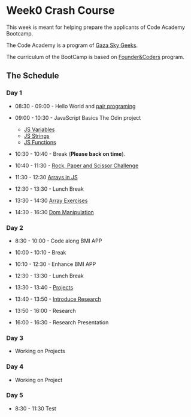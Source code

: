 # Week0 Crash Course

This week is meant for helping prepare the applicants of Code Academy Bootcamp.

The Code Academy is a program of [Gaza Sky Geeks](www.gazaskygeeks.com).

The curriculum of the BootCamp is based on
[Founder&Coders](wwww.foundersandcoders.com) program.

## The Schedule

### Day 1

* 08:30 - 09:00 - Hello World and
  [pair programing](https://github.com/foundersandcoders/master-reference/blob/master/coursebook/week-1/pair-programming.md)

* 09:00 - 10:30 - JavaScript Basics The Odin project
  - [JS Variables](https://github.com/TheOdinProject/javascript_curriculum/blob/master/JS101/fundamentals/fundamentals-1.md)
  - [JS Strings](https://github.com/TheOdinProject/javascript_curriculum/blob/master/JS101/fundamentals/fundamentals-2.md)
  - [JS Functions](https://github.com/TheOdinProject/javascript_curriculum/blob/master/JS101/fundamentals/fundamentals-3.md)

* 10:30 - 10:40 - Break (**Please back on time**).

* 10:40 - 11:30 - [Rock, Paper and Scissor Challenge](./rock-paper-scissor.md)

- 11:30 - 12:30 [Arrays in JS](https://github.com/TheOdinProject/javascript_curriculum/blob/master/JS101/fundamentals/fundamentals-4.md)

- 12:30 - 13:30 - Lunch Break


- 13:30 - 14:30 [Array Exercises](https://github.com/TheOdinProject/javascript-exercises)

- 14:30 - 16:30 [Dom Manipulation](https://github.com/TheOdinProject/javascript_curriculum/blob/master/JS101/DOM-manipulation.md)



### Day 2

* 8:30 - 10:00 - Code along BMI APP

* 10:00 - 10:10 - Break

* 10:10 - 12:30 - Enhance BMI APP

* 12:30 - 13:30 - Lunch Break

- 13:30 - 13:40 - [Projects](./projects.md)

- 13:40 - 13:50 - [Introduce Research](./research.md)

- 13:50 - 16:00 - Research

- 16:00 - 16:30 - Research Presentation

### Day 3

- Working on Projects

### Day 4

- Working on Project

### Day 5

- 8:30 - 11:30 Test
